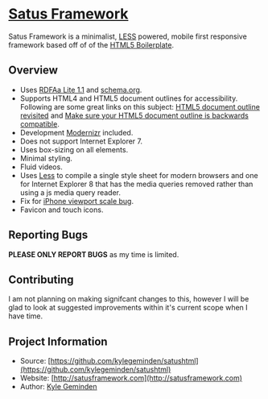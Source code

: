 # [Satus Framework](http://satusframework.com/) 

Satus Framework is a minimalist, [LESS](http://lesscss.org/) powered, mobile first responsive framework based off of of the [HTML5 Boilerplate](https://github.com/h5bp/html5-boilerplate).

## Overview

* Uses [RDFAa Lite 1.1](http://www.w3.org/TR/rdfa-lite/) and [schema.org](http://schema.org/).
* Supports HTML4 and HTML5 document outlines for accessibility. Following are some great links on this subject: [HTML5 document outline revisited](http://www.456bereastreet.com/archive/201104/html5_document_outline_revisited/) and [Make sure your HTML5 document outline is backwards compatible](http://www.456bereastreet.com/archive/201205/make_sure_your_html5_document_outline_is_backwards_compatible/).
* Development [Modernizr](http://modernizr.com/) included.
* Does not support Internet Explorer 7.
* Uses box-sizing on all elements.
* Minimal styling.
* Fluid videos.
* Uses [Less](http://lesscss.org/) to compile a single style sheet for modern browsers and one for Internet Explorer 8 that has the media queries removed rather than using a js media query reader.
* Fix for [iPhone viewport scale bug](http://www.blog.highub.com/mobile-2/a-fix-for-iphone-viewport-scale-bug/).
* Favicon and touch icons.

## Reporting Bugs

__PLEASE ONLY REPORT BUGS__ as my time is limited.

## Contributing

I am not planning on making signifcant changes to this, however I will be glad to look at suggested improvements within it's current scope when I have time.

## Project Information

* Source: [https://github.com/kylegeminden/satushtml](https://github.com/kylegeminden/satushtml)
* Website: [http://satusframework.com](http://satusframework.com)
* Author: [Kyle Geminden](http://kylegeminden.com)
